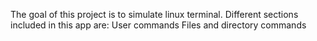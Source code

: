 The goal of this project is to simulate linux terminal.
Different sections included in this app are:
	User commands
	Files and directory commands